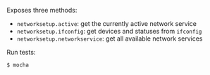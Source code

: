 Exposes three methods:

- `networksetup.active`: get the currently active network service
- `networksetup.ifconfig`: get devices and statuses from `ifconfig`
- `networksetup.networkservice`: get all available network services

Run tests:

```
$ mocha
```
